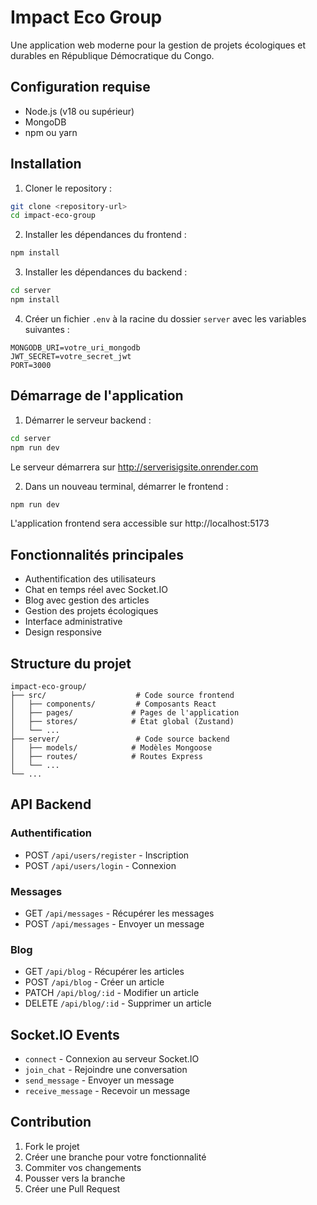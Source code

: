 # Impact Eco Group

Une application web moderne pour la gestion de projets écologiques et durables en République Démocratique du Congo.

## Configuration requise

- Node.js (v18 ou supérieur)
- MongoDB
- npm ou yarn

## Installation

1. Cloner le repository :
```bash
git clone <repository-url>
cd impact-eco-group
```

2. Installer les dépendances du frontend :
```bash
npm install
```

3. Installer les dépendances du backend :
```bash
cd server
npm install
```

4. Créer un fichier `.env` à la racine du dossier `server` avec les variables suivantes :
```env
MONGODB_URI=votre_uri_mongodb
JWT_SECRET=votre_secret_jwt
PORT=3000
```

## Démarrage de l'application

1. Démarrer le serveur backend :
```bash
cd server
npm run dev
```
Le serveur démarrera sur http://serverisigsite.onrender.com

2. Dans un nouveau terminal, démarrer le frontend :
```bash
npm run dev
```
L'application frontend sera accessible sur http://localhost:5173

## Fonctionnalités principales

- Authentification des utilisateurs
- Chat en temps réel avec Socket.IO
- Blog avec gestion des articles
- Gestion des projets écologiques
- Interface administrative
- Design responsive

## Structure du projet

```
impact-eco-group/
├── src/                    # Code source frontend
│   ├── components/         # Composants React
│   ├── pages/             # Pages de l'application
│   ├── stores/            # État global (Zustand)
│   └── ...
├── server/                 # Code source backend
│   ├── models/            # Modèles Mongoose
│   ├── routes/            # Routes Express
│   └── ...
└── ...
```

## API Backend

### Authentification

- POST `/api/users/register` - Inscription
- POST `/api/users/login` - Connexion

### Messages

- GET `/api/messages` - Récupérer les messages
- POST `/api/messages` - Envoyer un message

### Blog

- GET `/api/blog` - Récupérer les articles
- POST `/api/blog` - Créer un article
- PATCH `/api/blog/:id` - Modifier un article
- DELETE `/api/blog/:id` - Supprimer un article

## Socket.IO Events

- `connect` - Connexion au serveur Socket.IO
- `join_chat` - Rejoindre une conversation
- `send_message` - Envoyer un message
- `receive_message` - Recevoir un message

## Contribution

1. Fork le projet
2. Créer une branche pour votre fonctionnalité
3. Commiter vos changements
4. Pousser vers la branche
5. Créer une Pull Request
